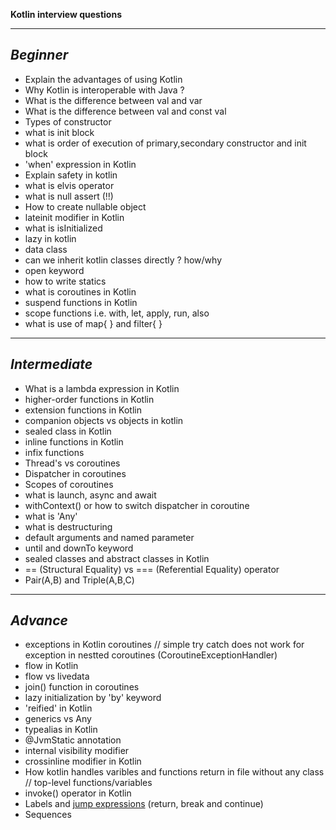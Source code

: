 **Kotlin interview questions** 

---
***Beginner***
---
* Explain the advantages of using Kotlin
* Why Kotlin is interoperable with Java ?
* What is the difference between val and var
* What is the difference between val and const val
* Types of constructor
* what is init block
* what is order of execution of primary,secondary constructor and init block
* 'when' expression in Kotlin
* Explain safety in kotlin
* what is elvis operator 
* what is null assert (!!) 
* How to create nullable object 
* lateinit modifier in Kotlin
* what is isInitialized
* lazy in kotlin
* data class
* can we inherit kotlin classes directly ? how/why
* open keyword
* how to write statics
* what is coroutines in Kotlin
* suspend functions in Kotlin
* scope functions i.e. with, let, apply, run, also
* what is use of map{ } and filter{ }


---
***Intermediate***
---
* What is a lambda expression in Kotlin
* higher-order functions in Kotlin
* extension functions in Kotlin
* companion objects vs objects in kotlin
* sealed class in Kotlin
* inline functions in Kotlin
* infix functions
* Thread's vs coroutines
* Dispatcher in coroutines
* Scopes of coroutines
* what is launch, async and await 
* withContext() or how to switch dispatcher in coroutine
* what is 'Any'
* what is destructuring
* default arguments and named parameter
* until and downTo keyword
* sealed classes and abstract classes in Kotlin
* ==  (Structural Equality) vs === (Referential Equality) operator
* Pair(A,B) and Triple(A,B,C)


---
***Advance***
---
* exceptions in Kotlin coroutines  // simple try catch does not work for exception in nestted coroutines (CoroutineExceptionHandler)
* flow in Kotlin
* flow vs livedata
* join() function in coroutines
* lazy initialization by 'by' keyword
* 'reified' in Kotlin
* generics vs Any
* typealias in Kotlin
* @JvmStatic annotation 
* internal visibility modifier
* crossinline modifier in Kotlin
* How kotlin handles varibles and functions return in file without any class // top-level functions/variables
* invoke() operator in Kotlin
* Labels and [jump expressions](https://blog.mindorks.com/learn-kotlin-returns-jumps-labels/) (return, break and continue)
* Sequences

